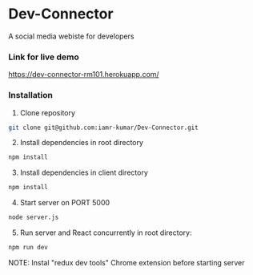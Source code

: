 # Dev-Connector
A social media webiste for developers

### Link for live demo
https://dev-connector-rm101.herokuapp.com/

### Installation
1. Clone repository
```sh 
git clone git@github.com:iamr-kumar/Dev-Connector.git 
```
2. Install dependencies in root directory
```sh 
npm install
```
3. Install dependencies in client directory

```sh 
npm install
```


4. Start server on PORT 5000
```sh 
node server.js
```

5. Run server and React concurrently in root directory:
```sh
npm run dev
```

NOTE: Instal "redux dev tools" Chrome extension before starting server
